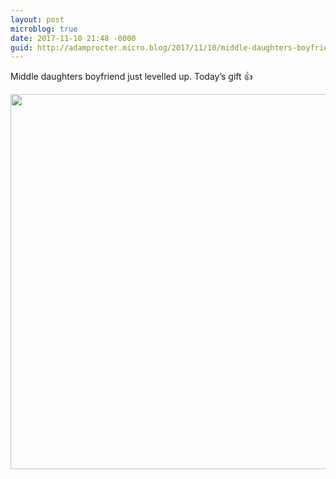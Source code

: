 ```yaml
---
layout: post
microblog: true
date: 2017-11-10 21:48 -0000
guid: http://adamprocter.micro.blog/2017/11/10/middle-daughters-boyfriend.html
---
```

Middle daughters boyfriend just levelled up. Today’s gift 👍

<img src="http://discursive.adamprocter.co.uk/uploads/2017/a74bf54b14.jpg" width="600" height="600" />
